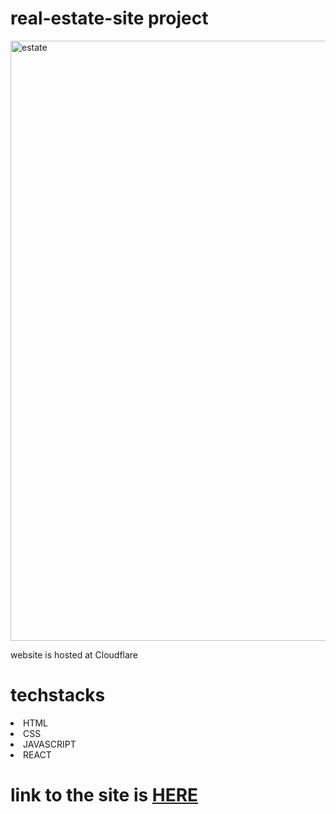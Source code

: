 # real-estate-site project
<img width="960" alt="estate" src="https://github.com/naavemajid/real-estate-site/assets/117750472/f8db0572-edb4-484c-9d25-afbb37af2285">

website is hosted at Cloudflare

# techstacks
  <li>HTML</li>
  <li>CSS</li>
  <li>JAVASCRIPT</li>
  <li>REACT</li>

# link to the site is <a href="https://real-estate-site-1p6.pages.dev/"> HERE</a>
